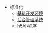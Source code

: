 * 标准化
    * [基础开发环境](/standardization/base.md)
    * [后台管理系统](/standardization/admin.md)
    * [h5/小程序](/standardization/uniapp.md)